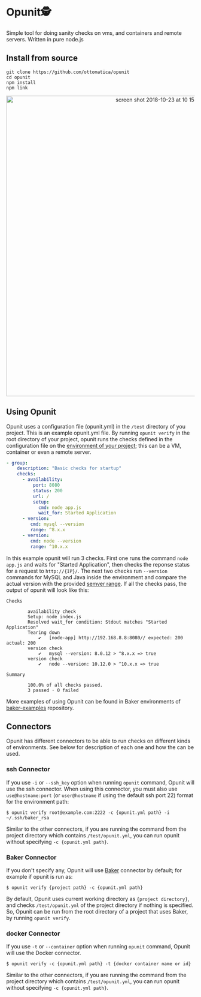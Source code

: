 # Opunit🕵️‍
Simple tool for doing sanity checks on vms, and containers and remote servers. Written in pure node.js


## Install from source
```
git clone https://github.com/ottomatica/opunit
cd opunit
npm install
npm link
```

<center>
<img width="801" alt="screen shot 2018-10-23 at 10 15 04" src="https://user-images.githubusercontent.com/9158546/47366908-9fe36900-d6ac-11e8-980d-0ace83a46a53.png">
</center>

## Using Opunit
Opunit uses a configuration file (opunit.yml) in the `/test` directory of you project. This is an example opunit.yml file. By running `opunit verify` in the root directory of your project, opunit runs the checks defined in the configuration file on the [environment of your project](#connectors); this can be a VM, container or even a remote server.

``` yml
- group:
    description: "Basic checks for startup"
    checks:
      - availability:
          port: 8080
          status: 200
          url: /
          setup:
            cmd: node app.js
            wait_for: Started Application
      - version:          
         cmd: mysql --version
         range: ^8.x.x
      - version:          
         cmd: node --version
         range: ^10.x.x
```

In this example opunit will run 3 checks. First one runs the command `node app.js` and waits for "Started Application", then checks the reponse status for a request to `http://{IP}/`.
The next two checks run `--version` commands for MySQL and Java inside the environment and compare the actual version with the provided [semver range](https://semver.org).
If all the checks pass, the output of opunit will look like this:

```
Checks

        availability check
        Setup: node index.js
        Resolved wait_for condition: Stdout matches "Started Application"
        Tearing down
            ✔   [node-app] http://192.168.8.8:8080// expected: 200 actual: 200
        version check
            ✔   mysql --version: 8.0.12 > ^8.x.x => true
        version check
            ✔   node --version: 10.12.0 > ^10.x.x => true

Summary

        100.0% of all checks passed.
        3 passed · 0 failed
```

More examples of using Opunit can be found in Baker environments of [baker-examples](https://github.com/ottomatica/baker-examples) repository.

## Connectors
Opunit has different connectors to be able to run checks on different kinds of environments. See below for description of each one and how the can be used.

### ssh Connector
If you use `-i` or `--ssh_key` option when running `opunit` command, Opunit will use the ssh connector. When using this connector, you must also use `use@hostname:port` (or `user@hostname` if using the default ssh port 22) format for the environment path:
```
$ opunit verify root@example.com:2222 -c {opunit.yml path} -i ~/.ssh/baker_rsa
```
Similar to the other connectors, if you are running the command from the project directory which contains `/test/opunit.yml`, you can run opunit without specifying `-c {opunit.yml path}`.

### Baker Connector
If you don't specify any, Opunit will use [Baker](https://github.com/ottomatica/Baker) connector by default; for example if opunit is run as:
``` shell
$ opunit verify {project path} -c {opunit.yml path}
```
By default, Opunit uses current working directory as `{project directory}`, and checks `/test/opunit.yml` of the project directory if nothing is specified. So, Opunit can be run from the root directory of a project that uses Baker, by running `opunit verify`.

### docker Connector
If you use `-t` or `--container` option when running `opunit` command, Opunit will use the Docker connector.
```
$ opunit verify -c {opunit.yml path} -t {docker container name or id}
```
Similar to the other connectors, if you are running the command from the project directory which contains `/test/opunit.yml`, you can run opunit without specifying `-c {opunit.yml path}`.